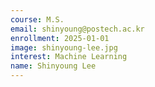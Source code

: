 ```yaml
---
course: M.S.
email: shinyoung@postech.ac.kr
enrollment: 2025-01-01
image: shinyoung-lee.jpg
interest: Machine Learning
name: Shinyoung Lee
---
```


